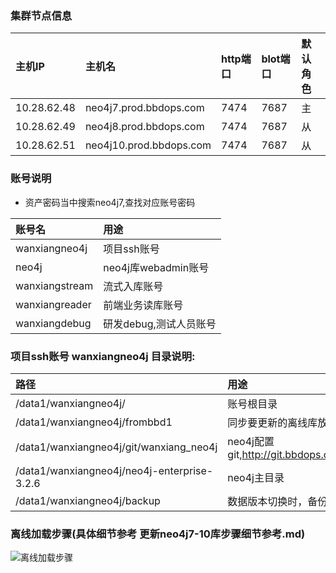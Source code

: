 ### 集群节点信息

| 主机IP | 主机名 | http端口 | blot端口 | 默认角色|
| :------| :------ | :------ | :------ |:------ |
| 10.28.62.48 | neo4j7.prod.bbdops.com  | 7474 | 7687 | 主 |
| 10.28.62.49 | neo4j8.prod.bbdops.com  | 7474 | 7687 | 从 |
| 10.28.62.51 | neo4j10.prod.bbdops.com | 7474 | 7687 | 从 |


### 账号说明
- 资产密码当中搜索neo4j7,查找对应账号密码

| 账号名 | 用途 |
| :----- | :----|
| wanxiangneo4j | 项目ssh账号 |
| neo4j | neo4j库webadmin账号|
| wanxiangstream |流式入库账号|
| wanxiangreader |前端业务读库账号|
| wanxiangdebug | 研发debug,测试人员账号|

### 项目ssh账号 wanxiangneo4j 目录说明:

| 路径 | 用途 |
| :----- | :----|
| /data1/wanxiangneo4j/ | 账号根目录 |
| /data1/wanxiangneo4j/frombbd1 | 同步要更新的离线库放置目录,可以自定义|
| /data1/wanxiangneo4j/git/wanxiang_neo4j | neo4j配置git,http://git.bbdops.com/yuyu080/wanxiang_neo4j/ |
| /data1/wanxiangneo4j/neo4j-enterprise-3.2.6|  neo4j主目录 |
| /data1/wanxiangneo4j/backup | 数据版本切换时，备份路径 |

### 离线加载步骤(具体细节参考  更新neo4j7-10库步骤细节参考.md)

![离线加载步骤](http://git.bbdops.com/yuyu080/wanxiang_neo4j/blob/master/%E7%BA%BF%E4%B8%8A%E6%9B%B4%E6%96%B0%E6%AD%A5%E9%AA%A4%E5%8F%82%E8%80%83/neo4jload.jpg)